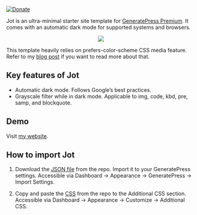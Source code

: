 [![Donate](https://img.shields.io/badge/Donate-PayPal-green.svg)](https://www.paypal.me/mighil)

Jot is an ultra-minimal starter site template for [GeneratePress Premium](https://8mp.me/recommends/generatepress/). It comes with an automatic dark mode for supported systems and browsers. 

<p align="center">
  <img src="https://res.cloudinary.com/mighil/image/upload/v1576760194/jot.gif"/>
</p>

This template heavily relies on  prefers-color-scheme CSS media feature. Refer to my [blog post](https://8mp.me/automatic-dark-mode-for-wordpress/) if you want to read more about that.

## Key features of Jot

- Automatic dark mode. Follows Google’s best practices.
- Grayscale filter while in dark mode. Applicable to img, code, kbd, pre, samp, and blockquote.

## Demo

Visit [my website](https://8mp.me/dark-mode-generatepress/). 

## How to import Jot

1. Download the [JSON file](https://github.com/m1qnet/jot/blob/master/generate-settings-export-12-18-2019.json) from the repo. Import it to your GeneratePress settings. Accessible via Dashboard → Appearance → GeneratePress → Import Settings.

2. Copy and paste the [CSS](https://github.com/m1qnet/jot/blob/master/additional.css) from the repo to the Additional CSS section. Accessible via Dashboard → Appearance → Customize → Additional CSS.
